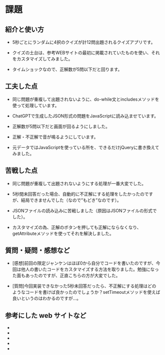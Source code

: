 # 課題　 

## 紹介と使い方

  - 5秒ごとにランダムに4択のクイズが計12問出題されるクイズアプリです。
  
  - クイズの土台は、参考WEBサイトの最初に掲載されていたものを使い、それをカスタマイズしてみました。

  - タイムショックなので、正解数が5問以下だと回ります。

## 工夫した点

  - 同じ問題が重複して出題されないように、do-while文とincludesメソッドを使って処理しています。
  
  - ChatGPTで生成したJSON形式の問題をJavaScriptに読み込ませています。

  - 正解数が5問以下だと画面が回るようにしました。

  - 正解・不正解で音が鳴るようにしています。

  - 元データではJavaScriptを使っている所を、できるだけjQueryに書き換えてみました。

## 苦戦した点

  - 同じ問題が重複して出題されないようにする処理が一番大変でした。

  - 5秒間未回答だった場合、自動的に不正解にする処理をしたかったのですが、結局できませんでした（なので”もどき”なのです）。

  - JSONファイルの読み込みに苦戦しました（原因はJSONファイルの形式でした）。

  - カスタマイズの為、正解のボタンを押しても正解にならなくなり、getAttributeメソッドを使ってそれを解決しました。

## 質問・疑問・感想など

  - [感想]前回の限定ジャンケンはほぼ0から自分でコードを書いたのですが、今回は他人の書いたコードをカスタマイズする方法を取りました。勉強になった面もあったのですが、正直こちらの方が大変でした。

  - [質問]今回実装できなかった5秒未回答だったら、不正解にする処理はどのようなコードを書けば良かったのでしょうか？setTimeoutメソッドを使えば良いというのはわかるのですが…。

## 参考にした web サイトなど

  - 
  
  - 

  - 

  - 

  - 
